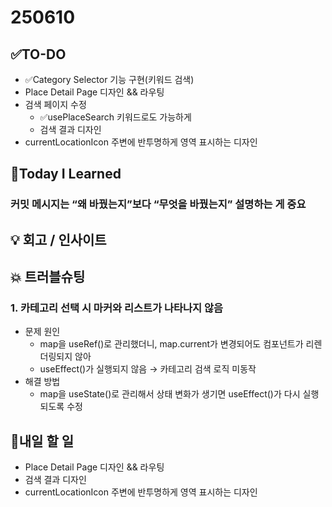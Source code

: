 # 250610
## ✅TO-DO
- ✅Category Selector 기능 구현(키워드 검색)
- Place Detail Page 디자인 && 라우팅
- 검색 페이지 수정
    - ✅usePlaceSearch 키워드로도 가능하게
    - 검색 결과 디자인
- currentLocationIcon 주변에 반투명하게 영역 표시하는 디자인

## 📌Today I Learned
### 커밋 메시지는 “왜 바꿨는지”보다 “무엇을 바꿨는지” 설명하는 게 중요

## 💡 회고 / 인사이트


## 💥 트러블슈팅
### 1. 카테고리 선택 시 마커와 리스트가 나타나지 않음
- 문제 원인
    - map을 useRef()로 관리했더니, map.current가 변경되어도 컴포넌트가 리렌더링되지 않아
    - useEffect()가 실행되지 않음 → 카테고리 검색 로직 미동작
- 해결 방법
    - map을 useState()로 관리해서 상태 변화가 생기면 useEffect()가 다시 실행되도록 수정
            
## 🍩내일 할 일
- Place Detail Page 디자인 && 라우팅
- 검색 결과 디자인
- currentLocationIcon 주변에 반투명하게 영역 표시하는 디자인